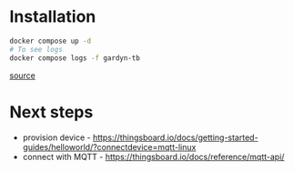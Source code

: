 # Installation

```bash
docker compose up -d
# To see logs
docker compose logs -f gardyn-tb
```

[source](https://thingsboard.io/docs/user-guide/install/docker/)

# Next steps

- provision device - https://thingsboard.io/docs/getting-started-guides/helloworld/?connectdevice=mqtt-linux
- connect with MQTT - https://thingsboard.io/docs/reference/mqtt-api/